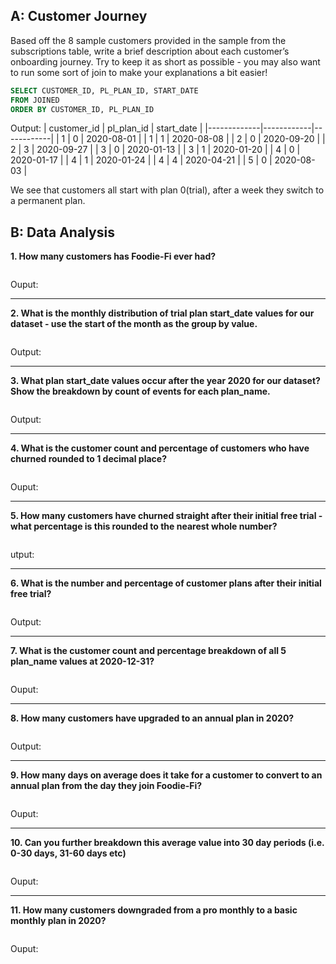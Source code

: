 ## A: Customer Journey
Based off the 8 sample customers provided in the sample from the subscriptions table,
write a brief description about each customer’s onboarding journey.
Try to keep it as short as possible - you may also want to run some sort of join to make your explanations a bit easier!

```sql
SELECT CUSTOMER_ID, PL_PLAN_ID, START_DATE
FROM JOINED
ORDER BY CUSTOMER_ID, PL_PLAN_ID
```
Output:
| customer_id | pl_plan_id | start_date |
|-------------|------------|------------|
| 1           | 0          | 2020-08-01 |
| 1           | 1          | 2020-08-08 |
| 2           | 0          | 2020-09-20 |
| 2           | 3          | 2020-09-27 |
| 3           | 0          | 2020-01-13 |
| 3           | 1          | 2020-01-20 |
| 4           | 0          | 2020-01-17 |
| 4           | 1          | 2020-01-24 |
| 4           | 4          | 2020-04-21 |
| 5           | 0          | 2020-08-03 |


We see that customers all start with plan 0(trial), after a week they switch to a permanent plan.

## B: Data Analysis 
**1. How many customers has Foodie-Fi ever had?**

```sql

```
Ouput:
<markdown table output here>
  
***

**2. What is the monthly distribution of trial plan start_date values for our dataset - use the start of the month as the group by value.**

````sql

````
Output:


***

**3. What plan start_date values occur after the year 2020 for our dataset? Show the breakdown by count of events for each plan_name.**

````sql

````
Output:


***

**4. What is the customer count and percentage of customers who have churned rounded to 1 decimal place?**

````sql

````
Ouput:

***

**5. How many customers have churned straight after their initial free trial - what percentage is this rounded to the nearest whole number?**

```sql
```

utput:


***

**6. What is the number and percentage of customer plans after their initial free trial?**

```sql

```
Output:

***

**7. What is the customer count and percentage breakdown of all 5 plan_name values at 2020-12-31?**

````sql

````
Ouput:

***

**8. How many customers have upgraded to an annual plan in 2020?**

```sql

```
Output:

***

**9. How many days on average does it take for a customer to convert to an annual plan from the day they join Foodie-Fi?**

```sql

```
Ouput:

***

**10. Can you further breakdown this average value into 30 day periods (i.e. 0-30 days, 31-60 days etc)**

```sql
```
Ouput:

***

**11. How many customers downgraded from a pro monthly to a basic monthly plan in 2020?**
```sql
```
Ouput:


